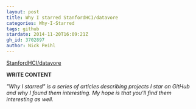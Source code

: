 ```yaml
---
layout: post
title: Why I starred StanfordHCI/datavore
categories: Why-I-Starred
tags: github
stardate: 2014-11-20T16:09:21Z
gh_id: 3702897
author: Nick Peihl
---
```


[StanfordHCI/datavore](star.repo.html_url)

**WRITE CONTENT**

*"Why I starred" is a series of articles describing projects I star on GitHub and why I found them interesting. My hope is that you'll find them interesting as well.*

